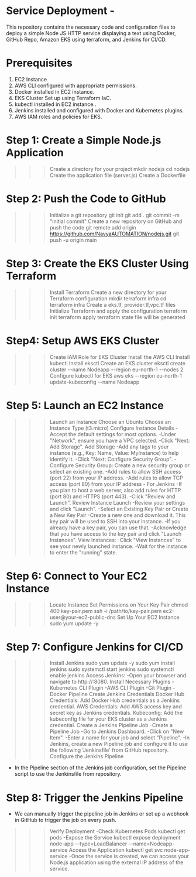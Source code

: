 # Service Deployment -
 This repository contains the necessary code and configuration files to deploy a simple Node JS HTTP service displaying a text using Docker, GitHub Repo, Amazon EKS using terraform, and Jenkins for CI/CD.

# Prerequisites

1. EC2 Instance 
2. AWS CLI configured with appropriate permissions.
3. Docker installed in EC2 instance.
4. EKS Cluster Set up using Terraform IaC.
5. kubectl installed in EC2 instance..
6. Jenkins installed and configured with Docker and Kubernetes plugins.
7. AWS IAM roles and policies for EKS.

# Step 1: Create a Simple Node.js Application

>>>Create a directory for your project
  mkdir nodejs
  cd nodejs
>>>Create the application file (server.js)
>>>Create a Dockerfile

# Step 2: Push the Code to GitHub

>>>Initialize a git repository
  git init
  git add .
  git commit -m "Initial commit"
>>>Create a new repository on GitHub and push the code
  git remote add origin https://github.com/NavyaAUTOMATION/nodejs.git
  git push -u origin main

# Step 3: Create the EKS Cluster Using Terraform

>>>Install Terraform
>>>Create a new directory for your Terraform configuration
    mkdir terraform infra
    cd terraform infra
>>>Create a eks.tf, provider.tf,vpc.tf files
>>>Initialize Terraform and apply the configuration
    terraform init
    terraform apply
>>>terraform state file will be generated

# Step4: Setup AWS EKS Cluster

>>>Create IAM Role for EKS Cluster
>>>Install the AWS CLI
>>>Install kubectl
>>>Install eksctl
>>>Create an EKS cluster
    eksctl create cluster --name Nodeapp --region eu-north-1 --nodes 2
>>>Configure kubectl for EKS
    aws eks --region eu-north-1 update-kubeconfig --name Nodeapp


# Step 5: Launch an EC2 Instance

>>>Launch an Instance
>>>Choose an Ubuntu
>>>Choose an Instance Type (t3.micro)
>>>Configure Instance Details
   -Accept the default settings for most options.
   -Under "Network", ensure you have a VPC selected.
   -Click "Next: Add Storage".
>>>Add Storage
    -Add any tags to your instance (e.g., Key: Name, Value: MyInstance) to help identify it.
    -Click "Next: Configure Security Group".
    -Configure Security Group:
>>>Create a new security group or select an existing one.
     -Add rules to allow SSH access (port 22) from your IP address.
     -Add rules to allow TCP access (port 80) from your IP address - For Jenkins
     -If you plan to host a web server, also add rules for HTTP (port 80) and HTTPS (port 443).
     -Click "Review and Launch".
>>>Review Instance Launch
     -Review your settings and click "Launch".
     -Select an Existing Key Pair or Create a New Key Pair
     -Create a new one and download it. This key pair will be used to SSH into your instance.
     -If you already have a key pair, you can use that.
     -Acknowledge that you have access to the key pair and click "Launch Instances".
>>>View Instances:
     -Click "View Instances" to see your newly launched instance.
     -Wait for the instance to enter the "running" state.

# Step 6: Connect to Your EC2 Instance

>>>Locate Instance
>>>Set Permissions on Your Key Pair
    chmod 400 key-pair.pem
    ssh -i /path/to/key-pair.pem ec2-user@your-ec2-public-dns
>>>Set Up Your EC2 Instance
    sudo yum update -y

# Step 7: Configure Jenkins for CI/CD

>>>Install Jenkins
 sudo yum update -y
 sudo yum install jenkins 
 sudo systemctl start jenkins
 sudo systemctl enable jenkins
>>>Access Jenkins:
   -Open your browser and navigate to http://<your-ec2-public-ip>:8080.
>>>Install Necessary Plugins
   -Kubernetes CLI Plugin
   -AWS CLI Plugin
   -Git Plugin
   -Docker Pipeline
>>>Create Jenkins Credentials
 Docker Hub Credentials: Add Docker Hub credentials as a Jenkins credential. 
 AWS Credentials: Add AWS access key and secret key as Jenkins credentials.
 Kubeconfig: Add the kubeconfig file for your EKS cluster as a Jenkins credential.
>>>Create a Jenkins Pipeline Job
    -Create a Pipeline Job
    -Go to Jenkins Dashboard.
    -Click on "New Item".
    -Enter a name for your job and select "Pipeline".
    -In Jenkins, create a new Pipeline job and configure it to use the following 'Jenkinsfile' from GitHub repository.
>>>Configure the Jenkins Pipeline
   - In the Pipeline section of the Jenkins job configuration, set the Pipeline script to use the Jenkinsfile from repository.

# Step 8: Trigger the Jenkins Pipeline
  
   - We can manually trigger the pipeline job in Jenkins or set up a webhook in GitHub to trigger the job on every push.
>>>Verify Deployment
   -Check Kubernetes Pods
     kubectl get pods
    -Expose the Service
     kubectl expose deployment node-app --type=LoadBalancer --name=Nodeapp-service
>>>Access the Application
     kubectl get svc node-app-service
    -Once the service is created, we can access your Node.js application using the external IP address of the service.
  
